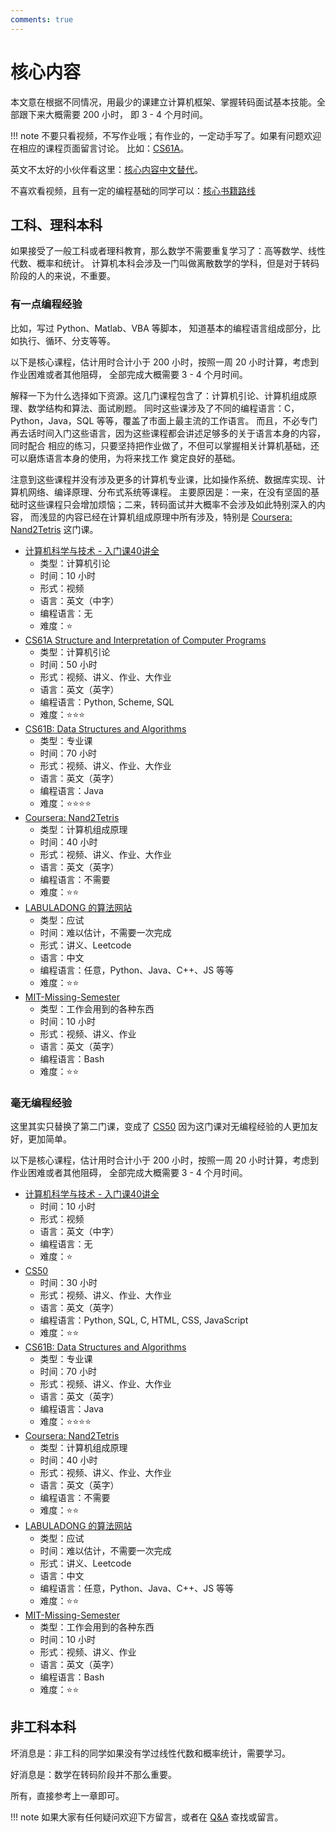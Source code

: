 ```yaml
---
comments: true
---
```


# 核心内容

本文意在根据不同情况，用最少的课建立计算机框架、掌握转码面试基本技能。全部跟下来大概需要 200 小时，
即 3 - 4 个月时间。

!!! note
    不要只看视频，不写作业哦；有作业的，一定动手写了。如果有问题欢迎在相应的课程页面留言讨论。
    比如：[CS61A](./cs61a.md)。

英文不太好的小伙伴看这里：[核心内容中文替代](./core_cn.md)。

不喜欢看视频，且有一定的编程基础的同学可以：[核心书籍路线](./core_books.md)

## 工科、理科本科

如果接受了一般工科或者理科教育，那么数学不需要重复学习了：高等数学、线性代数、概率和统计。
计算机本科会涉及一门叫做离散数学的学科，但是对于转码阶段的人的来说，不重要。

### 有一点编程经验

比如，写过 Python、Matlab、VBA 等脚本， 知道基本的编程语言组成部分，比如执行、循环、分支等等。

以下是核心课程，估计用时合计小于 200 小时，按照一周 20 小时计算，考虑到作业困难或者其他阻碍，
全部完成大概需要 3 - 4 个月时间。

解释一下为什么选择如下资源。这几门课程包含了：计算机引论、计算机组成原理、数学结构和算法、面试刷题。
同时这些课涉及了不同的编程语言：C，Python，Java，SQL 等等，覆盖了市面上最主流的工作语言。
而且，不必专门再去话时间入门这些语言，因为这些课程都会讲述足够多的关于语言本身的内容，同时配合
相应的练习，只要坚持把作业做了，不但可以掌握相关计算机基础，还可以磨炼语言本身的使用，为将来找工作
奠定良好的基础。

注意到这些课程并没有涉及更多的计算机专业课，比如操作系统、数据库实现、计算机网络、编译原理、分布式系统等课程。
主要原因是：一来，在没有坚固的基础时这些课程只会增加烦恼；二来，转码面试并大概率不会涉及如此特别深入的内容，
而浅显的内容已经在计算机组成原理中所有涉及，特别是 [Coursera: Nand2Tetris](./nand2teris.md) 这门课。

- [计算机科学与技术 - 入门课40讲全](./computer_science_crash_course.md)
    - 类型：计算机引论
    - 时间：10 小时
    - 形式：视频
    - 语言：英文（中字）
    - 编程语言：无
    - 难度：:star:
- [CS61A Structure and Interpretation of Computer Programs](cs61a.md)
    - 类型：计算机引论
    - 时间：50 小时
    - 形式：视频、讲义、作业、大作业
    - 语言：英文（英字）
    - 编程语言：Python, Scheme, SQL
    - 难度：:star::star::star:
- [CS61B: Data Structures and Algorithms](./cs61b.md)
    - 类型：专业课
    - 时间：70 小时
    - 形式：视频、讲义、作业、大作业
    - 语言：英文（英字）
    - 编程语言：Java
    - 难度：:star::star::star::star:
- [Coursera: Nand2Tetris](./nand2teris.md)
    - 类型：计算机组成原理
    - 时间：40 小时
    - 形式：视频、讲义、作业、大作业
    - 语言：英文（英字）
    - 编程语言：不需要
    - 难度：:star::star:
- [LABULADONG 的算法网站](./leetcode.md)
    - 类型：应试
    - 时间：难以估计，不需要一次完成
    - 形式：讲义、Leetcode
    - 语言：中文
    - 编程语言：任意，Python、Java、C++、JS 等等
    - 难度：:star::star:
- [MIT-Missing-Semester](./mit_missing.md)
    - 类型：工作会用到的各种东西
    - 时间：10 小时
    - 形式：视频、讲义、作业
    - 语言：英文（英字）
    - 编程语言：Bash
    - 难度：:star::star:

### 毫无编程经验

这里其实只替换了第二门课，变成了 [CS50](./cs50.md) 因为这门课对无编程经验的人更加友好，更加简单。

以下是核心课程，估计用时合计小于 200 小时，按照一周 20 小时计算，考虑到作业困难或者其他阻碍，
全部完成大概需要 3 - 4 个月时间。

- [计算机科学与技术 - 入门课40讲全](./computer_science_crash_course.md)
    - 时间：10 小时
    - 形式：视频
    - 语言：英文（中字）
    - 编程语言：无
    - 难度：:star:
- [CS50](./cs50.md)
    - 时间：30 小时
    - 形式：视频、讲义、作业、大作业
    - 语言：英文（英字）
    - 编程语言：Python, SQL, C, HTML, CSS, JavaScript
    - 难度：:star::star:
- [CS61B: Data Structures and Algorithms](./cs61b.md)
    - 类型：专业课
    - 时间：70 小时
    - 形式：视频、讲义、作业、大作业
    - 语言：英文（英字）
    - 编程语言：Java
    - 难度：:star::star::star::star:
- [Coursera: Nand2Tetris](./nand2teris.md)
    - 类型：计算机组成原理
    - 时间：40 小时
    - 形式：视频、讲义、作业、大作业
    - 语言：英文（英字）
    - 编程语言：不需要
    - 难度：:star::star:
- [LABULADONG 的算法网站](./leetcode.md)
    - 类型：应试
    - 时间：难以估计，不需要一次完成
    - 形式：讲义、Leetcode
    - 语言：中文
    - 编程语言：任意，Python、Java、C++、JS 等等
    - 难度：:star::star:
- [MIT-Missing-Semester](./mit_missing.md)
    - 类型：工作会用到的各种东西
    - 时间：10 小时
    - 形式：视频、讲义、作业
    - 语言：英文（英字）
    - 编程语言：Bash
    - 难度：:star::star:

## 非工科本科

坏消息是：非工科的同学如果没有学过线性代数和概率统计，需要学习。

好消息是：数学在转码阶段并不那么重要。

所有，直接参考上一章即可。

!!! note
    如果大家有任何疑问欢迎下方留言，或者在 [Q&A](../QA.md) 查找或留言。